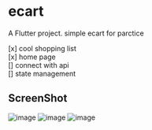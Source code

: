 # ecart

A Flutter project.
simple ecart for parctice

[x] cool shopping list  
[x] home page  
[] connect with api  
[] state management  

## ScreenShot


![image](https://user-images.githubusercontent.com/19197054/175792010-9c4761a8-6271-4b76-813f-5705d85025d3.png)
![image](https://user-images.githubusercontent.com/19197054/175792019-05fdd99b-8d41-4a93-b5fb-4317bb019e6b.png)
![image](https://user-images.githubusercontent.com/19197054/175792023-19cf4bf8-cc96-4596-9f34-55d862ce4b8b.png)
